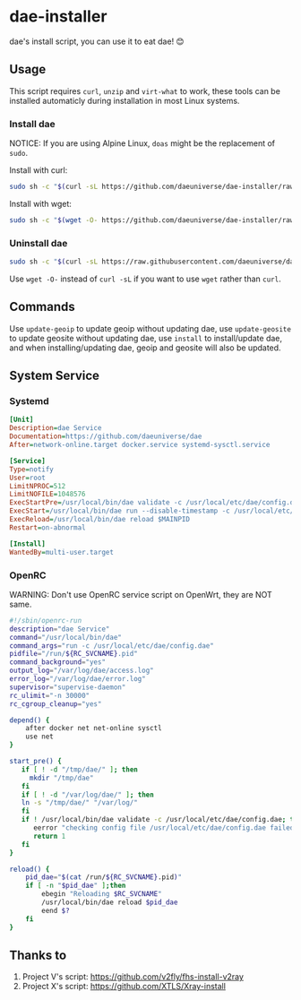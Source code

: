 # dae-installer
dae's install script, you can use it to eat dae! 😊

## Usage

This script requires `curl`, `unzip` and `virt-what` to work, these tools can be installed automaticly during installation in most Linux systems.

### Install dae

NOTICE: If you are using Alpine Linux, `doas` might be the replacement of `sudo`.

Install with curl:

```sh
sudo sh -c "$(curl -sL https://github.com/daeuniverse/dae-installer/raw/main/installer.sh)" @ install
```

Install with wget:

```sh
sudo sh -c "$(wget -O- https://github.com/daeuniverse/dae-installer/raw/main/installer.sh)" @ install
```

### Uninstall dae

```sh
sudo sh -c "$(curl -sL https://raw.githubusercontent.com/daeuniverse/dae-installer/main/uninstaller.sh)"
```

Use `wget -O-` instead of `curl -sL` if you want to use `wget` rather than `curl`.

## Commands

Use `update-geoip` to update geoip without updating dae, use `update-geosite` to update geosite without updating dae, use `install` to install/update dae, and when installing/updating dae, geoip and geosite will also be updated.

## System Service

### Systemd

```ini
[Unit]
Description=dae Service
Documentation=https://github.com/daeuniverse/dae
After=network-online.target docker.service systemd-sysctl.service

[Service]
Type=notify
User=root
LimitNPROC=512
LimitNOFILE=1048576
ExecStartPre=/usr/local/bin/dae validate -c /usr/local/etc/dae/config.dae
ExecStart=/usr/local/bin/dae run --disable-timestamp -c /usr/local/etc/dae/config.dae
ExecReload=/usr/local/bin/dae reload $MAINPID
Restart=on-abnormal

[Install]
WantedBy=multi-user.target
```

### OpenRC

WARNING: Don't use OpenRC service script on OpenWrt, they are NOT same.

```sh
#!/sbin/openrc-run
description="dae Service"
command="/usr/local/bin/dae"
command_args="run -c /usr/local/etc/dae/config.dae"
pidfile="/run/${RC_SVCNAME}.pid"
command_background="yes"
output_log="/var/log/dae/access.log"
error_log="/var/log/dae/error.log"
supervisor="supervise-daemon"
rc_ulimit="-n 30000"
rc_cgroup_cleanup="yes"

depend() {
    after docker net net-online sysctl
    use net
}

start_pre() {
   if [ ! -d "/tmp/dae/" ]; then 
     mkdir "/tmp/dae" 
   fi
   if [ ! -d "/var/log/dae/" ]; then
   ln -s "/tmp/dae/" "/var/log/"
   fi
   if ! /usr/local/bin/dae validate -c /usr/local/etc/dae/config.dae; then
      eerror "checking config file /usr/local/etc/dae/config.dae failed, exiting..."
      return 1
   fi
}

reload() {
    pid_dae="$(cat /run/${RC_SVCNAME}.pid)"
    if [ -n "$pid_dae" ];then
        ebegin "Reloading $RC_SVCNAME"
        /usr/local/bin/dae reload $pid_dae
        eend $?
    fi
}
```

## Thanks to

1. Project V's script: https://github.com/v2fly/fhs-install-v2ray
2. Project X's script: https://github.com/XTLS/Xray-install